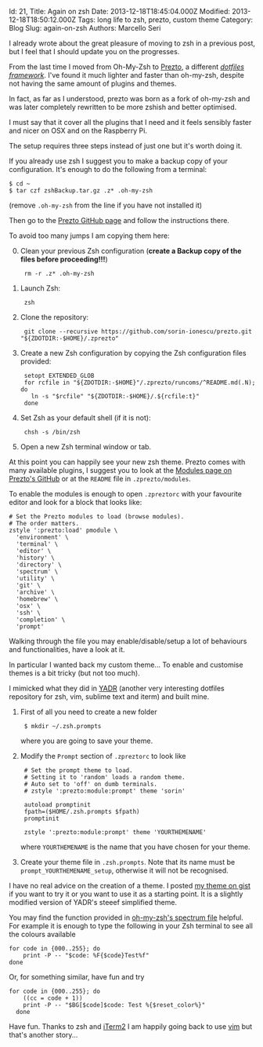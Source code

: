 Id: 21,
Title: Again on zsh
Date: 2013-12-18T18:45:04.000Z
Modified: 2013-12-18T18:50:12.000Z
Tags: long life to zsh, prezto, custom theme
Category: Blog
Slug: again-on-zsh
Authors: Marcello Seri

I already wrote about the great pleasure of moving to zsh in a previous post, but I feel that I should update you on the progresses.

From the last time I moved from Oh-My-Zsh to [Prezto](https://github.com/sorin-ionescu/prezto), a different [_dotfiles framework_](http://dotfiles.github.io). I've found it much lighter and faster than oh-my-zsh, despite not having the same amount of plugins and themes. 

In fact, as far as I understood, prezto was born as a fork of oh-my-zsh and was later completely rewritten to be more zshish and better optimised. 

I must say that it cover all the plugins that I need and it feels sensibly faster and nicer on OSX and on the Raspberry Pi.

The setup requires three steps instead of just one but it's worth doing it.

If you already use zsh I suggest you to make a backup copy of your configuration. It's enough to do the following from a terminal:
```
$ cd ~
$ tar czf zshBackup.tar.gz .z* .oh-my-zsh
```
(remove `.oh-my-zsh` from the line if you have not installed it)

Then go to the [Prezto GitHub page](https://github.com/sorin-ionescu/prezto) and follow the instructions there. 

To avoid too many jumps I am copying them here:

0. Clean your previous Zsh configuration (**create a Backup copy of the files before proceeding!!!**)

        rm -r .z* .oh-my-zsh
        
1. Launch Zsh:

        zsh

2. Clone the repository:

        git clone --recursive https://github.com/sorin-ionescu/prezto.git "${ZDOTDIR:-$HOME}/.zprezto"

3. Create a new Zsh configuration by copying the Zsh configuration files provided:

        setopt EXTENDED_GLOB
        for rcfile in "${ZDOTDIR:-$HOME}"/.zprezto/runcoms/^README.md(.N); do
          ln -s "$rcfile" "${ZDOTDIR:-$HOME}/.${rcfile:t}"
        done

4. Set Zsh as your default shell (if it is not):

        chsh -s /bin/zsh

5. Open a new Zsh terminal window or tab.

At this point you can happily see your new zsh theme.
Prezto comes with many available plugins, I suggest you to look at the [Modules page on Prezto's GitHub](https://github.com/sorin-ionescu/prezto/tree/master/modules#modules) or at the `README` file in `.zprezto/modules`.

To enable the modules is enough to open `.zpreztorc` with your favourite editor and look for a block that looks like:
```
# Set the Prezto modules to load (browse modules).
# The order matters.
zstyle ':prezto:load' pmodule \
  'environment' \
  'terminal' \
  'editor' \
  'history' \
  'directory' \
  'spectrum' \
  'utility' \
  'git' \
  'archive' \
  'homebrew' \
  'osx' \
  'ssh' \
  'completion' \
  'prompt'
```

Walking through the file you may enable/disable/setup a lot of behaviours and functionalities, have a look at it.

In particular I wanted back my custom theme... To enable and customise themes is a bit tricky (but not too much).

I mimicked what they did in [YADR](https://github.com/skwp/dotfiles) (another very interesting dotfiles repository for zsh, vim, sublime text and iterm) and built mine.

1. First of all you need to create a new folder
   
        $ mkdir ~/.zsh.prompts
   where you are going to save your theme.

2. Modify the `Prompt` section of `.zpreztorc` to look like 

        # Set the prompt theme to load.
		# Setting it to 'random' loads a random theme.
		# Auto set to 'off' on dumb terminals.
		# zstyle ':prezto:module:prompt' theme 'sorin'
		
        autoload promptinit
		fpath=($HOME/.zsh.prompts $fpath)
		promptinit
		
		zstyle ':prezto:module:prompt' theme 'YOURTHEMENAME'
   where `YOURTHEMENAME` is the name that you have chosen for your theme.
 
3. Create your theme file in `.zsh.prompts`. Note that its name must be `prompt_YOURTHEMENAME_setup`, otherwise it will not be recognised.
 
  I have no real advice on the creation of a theme. I posted [my theme on gist](https://gist.github.com/mseri/8026965) if you want to try it or you want to use it as a starting point. It is a slightly modified version of YADR's steeef simplified theme.

You may find the function provided in [oh-my-zsh's spectrum file](https://github.com/robbyrussell/oh-my-zsh/blob/master/lib/spectrum.zsh) helpful. For example it is enough to type the following in your Zsh terminal to see all the colours available
```
for code in {000..255}; do
    print -P -- "$code: %F{$code}Test%f"
done
```

Or, for something similar, have fun and try
```
for code in {000..255}; do
    ((cc = code + 1))
    print -P -- "$BG[$code]$code: Test %{$reset_color%}"
  done
```

Have fun. Thanks to zsh and [iTerm2](http://www.iterm2.com/#/section/home) I am happily going back to use [vim](http://www.vim.org) but that's another story...